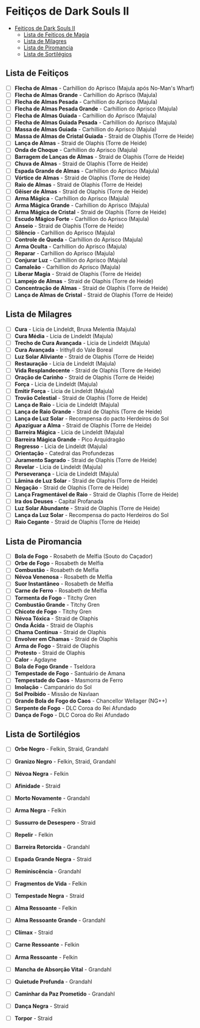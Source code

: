 
# Feitiços de Dark Souls II

<!-- TOC -->
- [Feitiços de Dark Souls II](#feitiços-de-dark-souls-ii)
  - [Lista de Feitiços de Magia](#lista-de-feitiços)
  - [Lista de Milagres](#lista-de-milagres)
  - [Lista de Piromancia](#lista-de-piromancia)
  - [Lista de Sortilégios](#lista-de-sortilégios)
<!-- /TOC -->

## Lista de Feitiços

- [ ] **Flecha de Almas** - Carhillion do Aprisco (Majula após No-Man's Wharf)
- [ ] **Flecha de Almas Grande** - Carhillion do Aprisco (Majula)
- [ ] **Flecha de Almas Pesada** - Carhillion do Aprisco (Majula)
- [ ] **Flecha de Almas Pesada Grande** - Carhillion do Aprisco (Majula)
- [ ] **Flecha de Almas Guiada** - Carhillion do Aprisco (Majula)
- [ ] **Flecha de Almas Guiada Pesada** - Carhillion do Aprisco (Majula)
- [ ] **Massa de Almas Guiada** - Carhillion do Aprisco (Majula)
- [ ] **Massa de Almas de Cristal Guiada** - Straid de Olaphis (Torre de Heide)
- [ ] **Lança de Almas** - Straid de Olaphis (Torre de Heide)
- [ ] **Onda de Choque** - Carhillion do Aprisco (Majula)
- [ ] **Barragem de Lanças de Almas** - Straid de Olaphis (Torre de Heide)
- [ ] **Chuva de Almas** - Straid de Olaphis (Torre de Heide)
- [ ] **Espada Grande de Almas** - Carhillion do Aprisco (Majula)
- [ ] **Vórtice de Almas** - Straid de Olaphis (Torre de Heide)
- [ ] **Raio de Almas** - Straid de Olaphis (Torre de Heide)
- [ ] **Gêiser de Almas** - Straid de Olaphis (Torre de Heide)
- [ ] **Arma Mágica** - Carhillion do Aprisco (Majula)
- [ ] **Arma Mágica Grande** - Carhillion do Aprisco (Majula)
- [ ] **Arma Mágica de Cristal** - Straid de Olaphis (Torre de Heide)
- [ ] **Escudo Mágico Forte** - Carhillion do Aprisco (Majula)
- [ ] **Anseio** - Straid de Olaphis (Torre de Heide)
- [ ] **Silêncio** - Carhillion do Aprisco (Majula)
- [ ] **Controle de Queda** - Carhillion do Aprisco (Majula)
- [ ] **Arma Oculta** - Carhillion do Aprisco (Majula)
- [ ] **Reparar** - Carhillion do Aprisco (Majula)
- [ ] **Conjurar Luz** - Carhillion do Aprisco (Majula)
- [ ] **Camaleão** - Carhillion do Aprisco (Majula)
- [ ] **Liberar Magia** - Straid de Olaphis (Torre de Heide)
- [ ] **Lampejo de Almas** - Straid de Olaphis (Torre de Heide)
- [ ] **Concentração de Almas** - Straid de Olaphis (Torre de Heide)
- [ ] **Lança de Almas de Cristal** - Straid de Olaphis (Torre de Heide)

## Lista de Milagres

- [ ] **Cura** - Licia de Lindeldt, Bruxa Melentia (Majula)
- [ ] **Cura Média** - Licia de Lindeldt (Majula)
- [ ] **Trecho de Cura Avançada** - Licia de Lindeldt (Majula)
- [ ] **Cura Avançada** - Irithyll do Vale Boreal
- [ ] **Luz Solar Aliviante** - Straid de Olaphis (Torre de Heide)
- [ ] **Restauração** - Licia de Lindeldt (Majula)
- [ ] **Vida Resplandecente** - Straid de Olaphis (Torre de Heide)
- [ ] **Oração de Carinho** - Straid de Olaphis (Torre de Heide)
- [ ] **Força** - Licia de Lindeldt (Majula)
- [ ] **Emitir Força** - Licia de Lindeldt (Majula)
- [ ] **Trovão Celestial** - Straid de Olaphis (Torre de Heide)
- [ ] **Lança de Raio** - Licia de Lindeldt (Majula)
- [ ] **Lança de Raio Grande** - Straid de Olaphis (Torre de Heide)
- [ ] **Lança de Luz Solar** - Recompensa do pacto Herdeiros do Sol
- [ ] **Apaziguar a Alma** - Straid de Olaphis (Torre de Heide)
- [ ] **Barreira Mágica** - Licia de Lindeldt (Majula)
- [ ] **Barreira Mágica Grande** - Pico Arquidragão
- [ ] **Regresso** - Licia de Lindeldt (Majula)
- [ ] **Orientação** - Catedral das Profundezas
- [ ] **Juramento Sagrado** - Straid de Olaphis (Torre de Heide)
- [ ] **Revelar** - Licia de Lindeldt (Majula)
- [ ] **Perseverança** - Licia de Lindeldt (Majula)
- [ ] **Lâmina de Luz Solar** - Straid de Olaphis (Torre de Heide)
- [ ] **Negação** - Straid de Olaphis (Torre de Heide)
- [ ] **Lança Fragmentável de Raio** - Straid de Olaphis (Torre de Heide)
- [ ] **Ira dos Deuses** - Capital Profanada
- [ ] **Luz Solar Abundante** - Straid de Olaphis (Torre de Heide)
- [ ] **Lança da Luz Solar** - Recompensa do pacto Herdeiros do Sol
- [ ] **Raio Cegante** - Straid de Olaphis (Torre de Heide)

## Lista de Piromancia

- [ ] **Bola de Fogo** - Rosabeth de Melfia (Souto do Caçador)
- [ ] **Orbe de Fogo** - Rosabeth de Melfia
- [ ] **Combustão** - Rosabeth de Melfia
- [ ] **Névoa Venenosa** - Rosabeth de Melfia
- [ ] **Suor Instantâneo** - Rosabeth de Melfia
- [ ] **Carne de Ferro** - Rosabeth de Melfia
- [ ] **Tormenta de Fogo** - Titchy Gren
- [ ] **Combustão Grande** - Titchy Gren
- [ ] **Chicote de Fogo** - Titchy Gren
- [ ] **Névoa Tóxica** - Straid de Olaphis
- [ ] **Onda Ácida** - Straid de Olaphis
- [ ] **Chama Contínua** - Straid de Olaphis
- [ ] **Envolver em Chamas** - Straid de Olaphis
- [ ] **Arma de Fogo** - Straid de Olaphis
- [ ] **Protesto** - Straid de Olaphis
- [ ] **Calor** - Agdayne
- [ ] **Bola de Fogo Grande** - Tseldora
- [ ] **Tempestade de Fogo** - Santuário de Amana
- [ ] **Tempestade do Caos** - Masmorra de Ferro
- [ ] **Imolação** - Campanário do Sol
- [ ] **Sol Proibido** - Missão de Navlaan
- [ ] **Grande Bola de Fogo do Caos** - Chancellor Wellager (NG++)
- [ ] **Serpente de Fogo** - DLC Coroa do Rei Afundado
- [ ] **Dança de Fogo** - DLC Coroa do Rei Afundado

## Lista de Sortilégios

- [ ] **Orbe Negro** - Felkin, Straid, Grandahl
- [ ] **Granizo Negro** - Felkin, Straid, Grandahl
- [ ] **Névoa Negra** - Felkin
- [ ] **Afinidade** - Straid
- [ ] **Morto Novamente** - Grandahl
- [ ] **Arma Negra** - Felkin
- [ ] **Sussurro de Desespero** - Straid
- [ ] **Repelir** - Felkin
- [ ] **Barreira Retorcida** - Grandahl
- [ ] **Espada Grande Negra** - Straid
- [ ] **Reminiscência** - Grandahl
- [ ] **Fragmentos de Vida** - Felkin
- [ ] **Tempestade Negra** - Straid
- [ ] **Alma Ressoante** - Felkin
- [ ] **Alma Ressoante Grande** - Grandahl
- [ ] **Clímax** - Straid
- [ ] **Carne Ressoante** - Felkin
- [ ] **Arma Ressoante** - Felkin
- [ ] **Mancha de Absorção Vital** - Grandahl
- [ ] **Quietude Profunda** - Grandahl
- [ ] **Caminhar da Paz Prometido** - Grandahl
- [ ] **Dança Negra** - Straid
- [ ] **Torpor** - Straid


